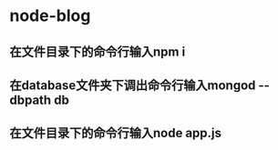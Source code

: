 # node-blog
## 在文件目录下的命令行输入npm i <br>
## 在database文件夹下调出命令行输入mongod --dbpath db <br>
## 在文件目录下的命令行输入node app.js <br>
